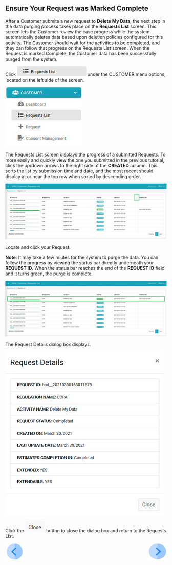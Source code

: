 ## Ensure Your Request was Marked Complete

After a Customer submits a new request to **Delete My Data**, the next step in the data purging process takes place on the **Requests List** screen. This screen lets the Customer review the case progress while the system automatically deletes data based upon deletion policies configured for this activity. The Customer should wait for the activities to be completed, and they can follow that progress on the Requests List screen. When the Request is marked Complete, the Customer data has been successfully purged from the system.

Click ![image](/articles/demo_project/DPM_Demo_Project/images/06_9_Purging_RequestList_LeftPanel.jpg) under the CUSTOMER menu options, located on the left side of the screen. 

![image](/articles/demo_project/DPM_Demo_Project/images/06_10_Purging_RequestList_LeftPanel2.jpg)     

The Requests List screen displays the progress of a submitted Requests. To more easily and quickly view the one you submitted in the previous tutorial, click the up/down arrows to the right side of the **CREATED** column. This sorts the list by submission time and date, and the most recent should display at or near the top row when sorted by descending order. 

![image](/articles/demo_project/DPM_Demo_Project/images/06_8_Purging_EnsureDeletion_Sort.jpg)

Locate and click your Request.

**Note**: It may take a few miutes for the system to purge the data. You can follow the progress by viewing the status bar directly underneath your **REQUEST ID**. When the status bar reaches the end of the **REQUEST ID** field and it turns green, the purge is complete.

![image](/articles/demo_project/DPM_Demo_Project/images/06_8_Purging_EnsureDeletion4.jpg)

The Request Details dialog box displays. 

![image](/articles/demo_project/DPM_Demo_Project/images/06_11_Purging_EnsureDeletion2.jpg)

Click the ![image](/articles/demo_project/DPM_Demo_Project/images/06_ICON_Close.jpg) button to close the dialog box and return to the Requests List.



[![Previous](/articles/demo_project/DPM_Demo_Project/images/Previous.png)]( /articles/demo_project/DPM_Demo_Project/06_Purging/03_03_Purging_Submit_a_Request_to_Purge.md)[<img align="right" width="60" height="54" src="/articles/demo_project/DPM_Demo_Project/images/Next.png">](/articles/demo_project/DPM_Demo_Project/06_Purging/03_05_Purging_View_Your_Data.md)
